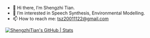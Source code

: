 - 👋 Hi there, I’m Shengzhi Tian.
- 👀 I’m interested in Speech Synthesis, Environmental Modelling.
- 📫 How to reach me: tsz20011122@gmail.com

[![ShengzhiTian's GitHub | Stats](https://stats.quine.sh/ShengzhiTian/github?theme=dark)](https://quine.sh?utm_source=widgets&utm_campaign=ShengzhiTian)

<!---
edsml-st1123/edsml-st1123 is a ✨ special ✨ repository because its `README.md` (this file) appears on your GitHub profile.
You can click the Preview link to take a look at your changes.
--->
